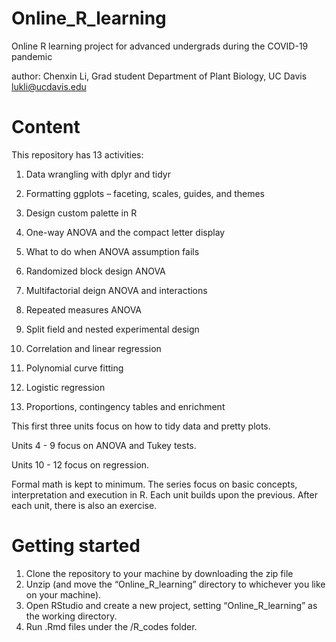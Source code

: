 # Online_R_learning
Online R learning project for advanced undergrads during the COVID-19 pandemic 

author: Chenxin Li, 
Grad student 
Department of Plant Biology,
UC Davis 
lukli@ucdavis.edu 

# Content
This repository has 13 activities: 

1) Data wrangling with dplyr and tidyr 
2) Formatting ggplots – faceting, scales, guides, and themes 
3) Design custom palette in R 


4) One-way ANOVA and the compact letter display 
5) What to do when ANOVA assumption fails 
6) Randomized block design ANOVA 


7) Multifactorial deign ANOVA and interactions 
8) Repeated measures ANOVA
9) Split field and nested experimental design


10) Correlation and linear regression
11) Polynomial curve fitting 
12) Logistic regression  

13) Proportions, contingency tables and enrichment 

This first three units focus on how to tidy data and pretty plots. 

Units 4 - 9 focus on ANOVA and Tukey tests. 

Units 10 - 12 focus on regression. 


Formal math is kept to minimum. The series focus on basic concepts, interpretation and execution in R. 
Each unit builds upon the previous. After each unit, there is also an exercise. 

# Getting started
1) Clone the repository to your machine by downloading the zip file
2) Unzip (and move the “Online_R_learning” directory to whichever you like on your machine).
3) Open RStudio and create a new project, setting “Online_R_learning” as the working directory. 
4) Run .Rmd files under the /R_codes folder.   










